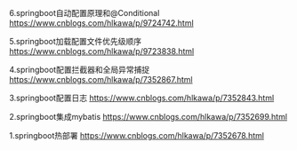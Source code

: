 

6.springboot自动配置原理和@Conditional https://www.cnblogs.com/hlkawa/p/9724742.html

5.springboot加载配置文件优先级顺序 https://www.cnblogs.com/hlkawa/p/9723838.html

4.springboot配置拦截器和全局异常捕捉 https://www.cnblogs.com/hlkawa/p/7352867.html

3.springboot配置日志  https://www.cnblogs.com/hlkawa/p/7352843.html

2.springboot集成mybatis https://www.cnblogs.com/hlkawa/p/7352699.html

1.springboot热部署 https://www.cnblogs.com/hlkawa/p/7352678.html
